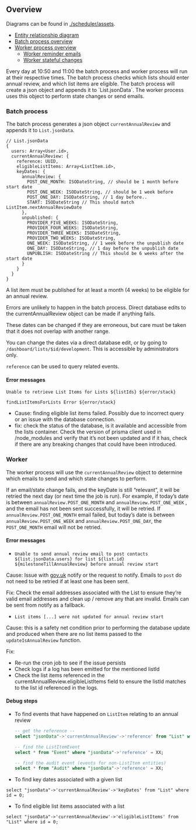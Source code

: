 ## Overview

Diagrams can be found in [./scheduler/assets]('./scheduler/assets').

- [Entity relationship diagram]('./sheduler/assets/ERD.svg)
- [Batch process overview]('./sheduler/assets/batch.svg)
- [Worker process overview]('./sheduler/assets/batch.svg)
  - [Worker reminder emails]('./sheduler/assets/worker-reminder-emails.svg)
  - [Worker stateful changes]('./sheduler/assets/worker-stateful.svg)

Every day at 10:50 and 11:00 the batch process and worker process will run at their respective times. The batch process checks which lists should enter annual review, and which list items are eligible. The batch process will create a json object and appends it to \`List.jsonData\`. The worker process uses this object to perform state changes or send emails.

### Batch process

The batch process generates a json object `currentAnnualReview` and appends it to `List.jsonData`.

```
// List.jsonData
{
  users: Array<User.id>,
  currentAnnualReview: {
    reference: UUID,
    eligibleListItems: Array<ListItem.id>,
    keyDates: {
      annualReview: {
        POST_ONE_MONTH: ISODateString, // should be 1 month before start date
        POST_ONE_WEEK: ISODateString, // should be 1 week before
        POST_ONE_DAY: ISODateString, // 1 day before..
        START: ISODateString // This should match ListItem.nextAnnualReviewDate
      },
      unpublished: {
        PROVIDER_FIVE_WEEKS: ISODateString,
        PROVIDER_FOUR_WEEKS: ISODateString,
        PROVIDER_THREE_WEEKS: ISODateString,
        PROVIDER_TWO_WEEKS: ISODateString,
        ONE_WEEK: ISODateString, // 1 week before the unpublish date
        ONE_DAY: ISODateString, // 1 day before the unpublish date
        UNPUBLISH: ISODateString // This should be 6 weeks after the start date
      }
    }
  }
}
```

A list item must be published for at least a month (4 weeks) to be eligible for an annual review.

Errors are unlikely to happen in the batch process. Direct database edits to the currentAnnualReview object can be made if anything fails.

These dates can be changed if they are erroneous, but care must be taken that it does not overlap with another range.

You can change the dates via a direct database edit, or by going to `/dashboard/lists/$id/development`. This is accessible by administrators only.

`reference` can be used to query related events.

#### Error messages

`Unable to retrieve List Items for Lists ${listIds} ${error/stack}`

`findListItemsForLists Error ${error/stack}`

- Cause: finding eligible list items failed. Possibly due to incorrect query or an issue with the database connection.
- fix: check the status of the database, is it available and accessible from the lists container. Check the version of prisma client used in /node_modules and verify that it’s not been updated and if it has, check if there are any breaking changes that could have been introduced.

### Worker

The worker process will use the `currentAnnualReview` object to determine which emails to send and which state changes to perform.

If an email/state change fails, and the keyDate is still “relevant”, it will be retried the next day (or next time the job is run). For example, if today’s date is between `annualReview.POST_ONE_MONTH` and `annualReview.POST_ONE_WEEK` , and the email has not been sent successfully, it will be retried. If `annualReview.POST_ONE_MONTH` email failed, but today’s date is between `annualReview.POST_ONE_WEEK` and `annualReview.POST_ONE_DAY`, the `POST_ONE_MONTH` email will not be retried.

#### Error messages

- `Unable to send annual review email to post contacts ${list.jsonData.users} for list ${list.id} ${milestoneTillAnnualReview} before annual review start`

Cause: Issue with [gov.uk](http://gov.uk) notify or the request to notify. Emails to `post` do not need to be retried if at least one has been sent.

Fix: Check the email addresses associated with the List to ensure they’re valid email addresses and clean up / remove any that are invalid. Emails can be sent from notify as a fallback.

- `List items [...] were not updated for annual review start`

Cause: this is a safety net condition prior to performing the database update and produced when there are no list items passed to the `updateIsAnnualReview` function.

Fix:

- Re-run the cron job to see if the issue persists
- Check logs if a log has been emitted for the mentioned listId
- Check the list items referenced in the currentAnnualReview.eligibleListItems field to ensure the listId matches to the list id referenced in the logs.

#### Debug steps

- To find events that have happened on `ListItem` relating to an annual review

  ```sql
  -- get the reference --
  select "jsonData"->'currentAnnualReview'->'reference' from "List" where id = 0;

  -- find the ListItemEvent
  select * from "Event" where "jsonData"->'reference' = XX;

  -- find the audit event (events for non-ListItem entities)
  select * from "Audit" where "jsonData"->'reference' = XX;

  ```

- To find key dates associated with a given list

```
select "jsonData"->'currentAnnualReview'->'keyDates' from "List" where id = 0;
```

- To find eligible list items associated with a list

```
select "jsonData"->'currentAnnualReview'->'eligibleListItems' from "List" where id = 0;
```
